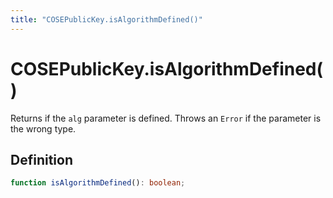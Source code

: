 ```yaml
---
title: "COSEPublicKey.isAlgorithmDefined()"
---
```


# COSEPublicKey.isAlgorithmDefined()

Returns if the `alg` parameter is defined. Throws an `Error` if the parameter is the wrong type.

## Definition

```ts
function isAlgorithmDefined(): boolean;
```
